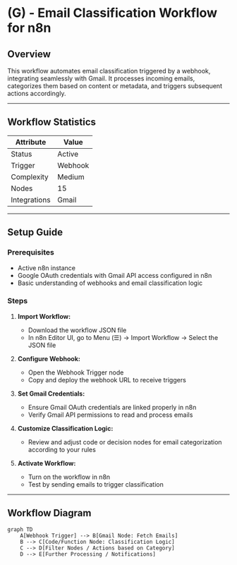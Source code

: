 # (G) - Email Classification Workflow for n8n


## Overview

This workflow automates email classification triggered by a webhook, integrating seamlessly with Gmail. It processes incoming emails, categorizes them based on content or metadata, and triggers subsequent actions accordingly.

---

## Workflow Statistics

| Attribute      | Value     |
|----------------|-----------|
| Status         | Active    |
| Trigger        | Webhook   |
| Complexity     | Medium    |
| Nodes          | 15        |
| Integrations   | Gmail     |

---

## Setup Guide

### Prerequisites

- Active n8n instance
- Google OAuth credentials with Gmail API access configured in n8n
- Basic understanding of webhooks and email classification logic

### Steps

1. **Import Workflow:**

   - Download the workflow JSON file
   - In n8n Editor UI, go to Menu (☰) → Import Workflow → Select the JSON file

2. **Configure Webhook:**

   - Open the Webhook Trigger node
   - Copy and deploy the webhook URL to receive triggers

3. **Set Gmail Credentials:**

   - Ensure Gmail OAuth credentials are linked properly in n8n
   - Verify Gmail API permissions to read and process emails

4. **Customize Classification Logic:**

   - Review and adjust code or decision nodes for email categorization according to your rules

5. **Activate Workflow:**

   - Turn on the workflow in n8n
   - Test by sending emails to trigger classification

---

## Workflow Diagram

```mermaid
graph TD
    A[Webhook Trigger] --> B[Gmail Node: Fetch Emails]
    B --> C[Code/Function Node: Classification Logic]
    C --> D[Filter Nodes / Actions based on Category]
    D --> E[Further Processing / Notifications]
